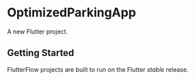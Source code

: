 # OptimizedParkingApp

A new Flutter project.

## Getting Started

FlutterFlow projects are built to run on the Flutter _stable_ release.
